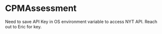 # CPMAssessment

Need to save API Key in OS environment variable to access NYT API. Reach out to Eric for key.
